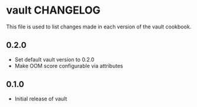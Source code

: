 vault CHANGELOG
===========================

This file is used to list changes made in each version of the vault cookbook.

0.2.0
-----
- Set default vault version to 0.2.0
- Make OOM score configurable via attributes

0.1.0
-----
- Initial release of vault
